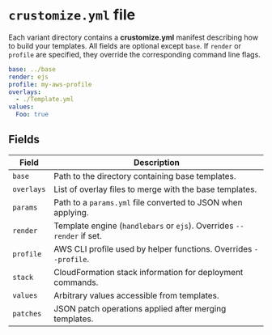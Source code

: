 # `crustomize.yml` file

Each variant directory contains a **crustomize.yml** manifest describing how to build
your templates. All fields are optional except `base`. If `render` or `profile` are
specified, they override the corresponding command line flags.

```yaml
base: ../base
render: ejs
profile: my-aws-profile
overlays:
  - ./Template.yml
values:
  Foo: true
```

## Fields

| Field | Description |
| ----- | ----------- |
| `base` | Path to the directory containing base templates. |
| `overlays` | List of overlay files to merge with the base templates. |
| `params` | Path to a `params.yml` file converted to JSON when applying. |
| `render` | Template engine (`handlebars` or `ejs`). Overrides `--render` if set. |
| `profile` | AWS CLI profile used by helper functions. Overrides `--profile`. |
| `stack` | CloudFormation stack information for deployment commands. |
| `values` | Arbitrary values accessible from templates. |
| `patches` | JSON patch operations applied after merging templates. |


